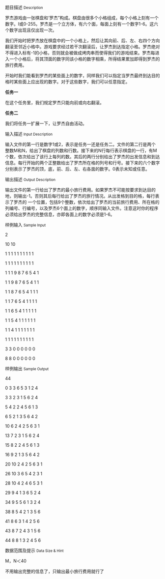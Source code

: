 <div class="panel panel-default">
<div class="area-title">
<span>
题目描述
<small>Description</small>
</span></div>
<div class="panel-body">

<p>罗杰游戏由一张棋盘和‘罗杰”构成。棋盘由很多个小格组成，每个小格上刻有一个数字。l或0-255。罗杰是一个立方体，有六个面，每面上刻有一个数字1-6。这六个数字出现且仅出现一次。</p>
<p>我们开始时把罗杰放在棋盘中的一个小格上，然后让其向前、后、左、右四个方向翻滚至邻近小格中。游戏要求经过若干次翻滚后，让罗杰到达指定小格。罗杰绝对不得进入标有-1的小格，否则就会被做成烤肉串而使得我们的游戏结束。罗杰每进入一个小格后，将其顶面的数字同该小格的数字相乘，所得结果累加即得到罗杰的旅行费用。</p>
<p>开始时我们能看到罗杰的某些面上的数字，同样我们可以指定当罗杰最终到达目的格时某些面上应出现的数字。对于这些数字，我们可以任意指定。</p>
<p><strong>任务一</strong></p>
<p>在这个任务里，我们规定罗杰只能向前或向右翻滚。</p>
<p><strong>任务二</strong></p>
<p>我们将任务一扩展一下，让罗杰自由活动。</p>

</div>
</div>

<div class="panel panel-default">
<div class="area-title">
<span>
输入描述
<small>Input Description</small>
</span></div>
<div class="panel-body">
<p>输入文件的第一行是数字<span>1</span>或<span>2</span>，表示是任务一还是任务二。文件的第二行是两个整数<span>M</span>和<span>N</span>，给出了棋盘的列数和行数。接下来的<span>N</span>行每行表示棋盘的一行，有<span>M</span>个数，依次给出了该行上每列的数。其后的两行分别给出了罗杰的出发信息和到达信息。每行开始的两个正整数给出了罗杰所在格的列号和行号。接下来的六个数字分别表示了罗杰的顶，底，前、后、左、右各面的数字。<span>0</span>表示未知或任意。</p>

</div>
</div>
<div  class="panel panel-default">
<div class="area-title">
<span>
输出描述
<small>Output Description</small>
</span></div>
<div class="panel-body">

<p>输出文件的第一行给出了罗杰的最小旅行费用。如果罗杰不可能按要求到达目的地，则输出<span lang="EN-US">-1</span>。否则其后每行给出了罗杰的旅行情况。从出发格到目的格，每行表示了罗杰的 一个位置，包括<span lang="EN-US">9</span>个整数，依次给出了罗杰的当前旅行费用、所在格的列编号、行编号，以及罗杰<span lang="EN-US">6</span>个面上的数字，顺序同输入文件。注意这时你的程序必须给出罗杰的完整信息，亦即各面上的数字必须是<span lang="EN-US">1-6</span>。</p>

</div>
</div>


<div class="panel panel-default">
<div class="area-title">
<span>
样例输入
<small>Sample Input</small>
</span></div>
<div class="panel-body">
<p><span>2 </span></p>
<p><span>10 10</span></p>
<p><span>1 1 1 1 1 1 1 1 1 1 </span></p>
<p><span>1 1 1 1 1 1 1 1 1 1</span></p>
<p><span>1 1 1 9 8 7 6 5 4 1</span></p>
<p><span>1 1 9 8 7 6 5 4 1 1</span></p>
<p><span>1 1 8 7 6 5 4 1 1 1</span></p>
<p><span>1 1 7 6 5 4 1 1 1 1</span></p>
<p><span>1 1 6 5 4 1 1 1 1 1</span></p>
<p><span>1 1 5 4 1 1 1 1 1 1</span></p>
<p><span>1 1 4 1 1 1 1 1 1 1</span></p>
<p><span>1 1 1 1 1 1 1 1 1 1</span></p>
<p><span>3 3 0 0 0 0 0 0</span></p>
<p><span>8 8 0 0 0 0 0 0</span></p>

</div>
</div>

<div class="panel panel-default">
<div class="area-title">
<span>
样例输出
<small>Sample Output</small>
</span></div>
<div class="panel-body">
<p><span>44</span></p>
<p><span>0 3 3 6 5 3 1 2 4</span></p>
<p><span>3 3 2 3 1 5 6 2 4</span></p>
<p><span>5 4 2 2 4 5 6 1 3</span></p>
<p><span>6 5 2 1 3 5 6 4 2</span></p>
<p><span>10 6 2 4 2 5 6 3 1</span></p>
<p><span>13 7 2 3 1 5 6 2 4</span></p>
<p><span>15 8 2 2 4 5 6 1 3</span></p>
<p><span>16 9 2 1 3 5 6 4 2</span></p>
<p><span>20 10 2 4 2 5 6 3 1</span></p>
<p><span>26 10 3 6 5 4 2 3 1</span></p>
<p><span>28 10 4 2 4 6 5 3 1</span></p>
<p><span>29 9 4 1 3 6 5 2 4</span></p>
<p><span>34 9 5 5 6 1 3 2 4</span></p>
<p><span>38 8 5 4 2 1 3 5 6</span></p>
<p><span>41 8 6 3 1 4 2 5 6</span></p>
<p><span>43 8 7 2 4 3 1 5 6</span></p>
<p><span>44 8 8 1 3 2 4 5 6</span></p>

</div>
</div>

<div class="panel panel-default">
<div class="area-title">
<span>
数据范围及提示
<small>Data Size & Hint</small>
</span></div>
<div class="panel-body">
<p>M，N＜40</p>
<p>不用输出完整的信息了，只输出最小旅行费用就行了</p>
</div>
</div>